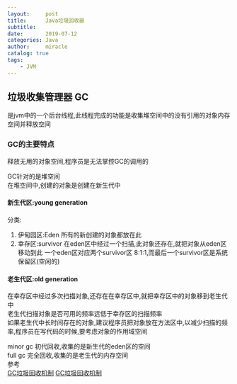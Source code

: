 ```yaml
---
layout:     post
title:      Java垃圾回收器
subtitle:   
date:       2019-07-12
categories: Java
author:     miracle
catalog: true
tags:
    - JVM
---
```


## 垃圾收集管理器  GC

 是jvm中的一个后台线程,此线程完成的功能是收集堆空间中的没有引用的对象内存空间并释放空间  

### GC的主要特点

 释放无用的对象空间,程序员是无法掌控GC的调用的

 GC针对的是堆空间  
 在堆空间中,创建的对象是创建在新生代中 
  
#### 新生代区:young generation
  分类:
  
   1. 伊甸园区:Eden   所有的新创建的对象都放在此
   2. 幸存区:survivor   在eden区中经过一个扫描,此对象还存在,就把对象从eden区移动到此
一个eden区对应两个survivor区  8:1:1,而最后一个survivor区是系统保留区(空闲的)
 
#### 老生代区:old generation
  在幸存区中经过多次扫描对象,还存在在幸存区中,就把幸存区中的对象移到老生代中  
  老生代扫描对象是否可用的频率远低于幸存区的扫描频率  
  如果老生代中长时间存在的对象,建议程序员把对象放在方法区中,以减少扫描的频率,程序员在写代码的时候,要考虑对象的作用域空间

  minor gc 初代回收,收集的是新生代的eden区的空间  
  full gc 完全回收,收集的是老生代的内存空间  
  参考  
  [GC垃圾回收机制](https://blog.csdn.net/aijiudu/article/details/72991993)
  [GC垃圾回收机制](https://blog.csdn.net/qq_30683329/article/details/80465132)